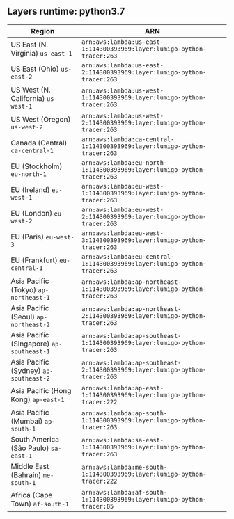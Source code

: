 Layers runtime: python3.7
----
| Region | ARN |
| --- | --- |
|US East (N. Virginia)  `us-east-1`|`arn:aws:lambda:us-east-1:114300393969:layer:lumigo-python-tracer:263`|
|US East (Ohio)  `us-east-2`|`arn:aws:lambda:us-east-2:114300393969:layer:lumigo-python-tracer:263`|
|US West (N. California)  `us-west-1`|`arn:aws:lambda:us-west-1:114300393969:layer:lumigo-python-tracer:263`|
|US West (Oregon)  `us-west-2`|`arn:aws:lambda:us-west-2:114300393969:layer:lumigo-python-tracer:263`|
|Canada (Central)  `ca-central-1`|`arn:aws:lambda:ca-central-1:114300393969:layer:lumigo-python-tracer:263`|
|EU (Stockholm)  `eu-north-1`|`arn:aws:lambda:eu-north-1:114300393969:layer:lumigo-python-tracer:263`|
|EU (Ireland)  `eu-west-1`|`arn:aws:lambda:eu-west-1:114300393969:layer:lumigo-python-tracer:263`|
|EU (London)  `eu-west-2`|`arn:aws:lambda:eu-west-2:114300393969:layer:lumigo-python-tracer:263`|
|EU (Paris)  `eu-west-3`|`arn:aws:lambda:eu-west-3:114300393969:layer:lumigo-python-tracer:263`|
|EU (Frankfurt)  `eu-central-1`|`arn:aws:lambda:eu-central-1:114300393969:layer:lumigo-python-tracer:263`|
|Asia Pacific (Tokyo)  `ap-northeast-1`|`arn:aws:lambda:ap-northeast-1:114300393969:layer:lumigo-python-tracer:263`|
|Asia Pacific (Seoul)  `ap-northeast-2`|`arn:aws:lambda:ap-northeast-2:114300393969:layer:lumigo-python-tracer:263`|
|Asia Pacific (Singapore)  `ap-southeast-1`|`arn:aws:lambda:ap-southeast-1:114300393969:layer:lumigo-python-tracer:263`|
|Asia Pacific (Sydney)  `ap-southeast-2`|`arn:aws:lambda:ap-southeast-2:114300393969:layer:lumigo-python-tracer:263`|
|Asia Pacific (Hong Kong)  `ap-east-1`|`arn:aws:lambda:ap-east-1:114300393969:layer:lumigo-python-tracer:222`|
|Asia Pacific (Mumbai)  `ap-south-1`|`arn:aws:lambda:ap-south-1:114300393969:layer:lumigo-python-tracer:263`|
|South America (São Paulo)  `sa-east-1`|`arn:aws:lambda:sa-east-1:114300393969:layer:lumigo-python-tracer:263`|
|Middle East (Bahrain)  `me-south-1`|`arn:aws:lambda:me-south-1:114300393969:layer:lumigo-python-tracer:222`|
|Africa (Cape Town)  `af-south-1`|`arn:aws:lambda:af-south-1:114300393969:layer:lumigo-python-tracer:85`|
